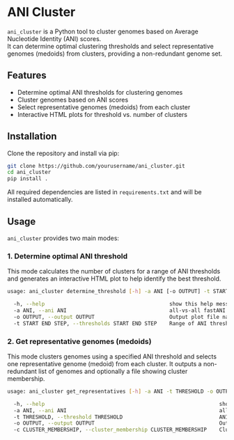 # ANI Cluster

`ani_cluster` is a Python tool to cluster genomes based on Average Nucleotide Identity (ANI) scores.  
It can determine optimal clustering thresholds and select representative genomes (medoids) from clusters, providing a non-redundant genome set.

## Features

- Determine optimal ANI thresholds for clustering genomes
- Cluster genomes based on ANI scores
- Select representative genomes (medoids) from each cluster
- Interactive HTML plots for threshold vs. number of clusters

## Installation

Clone the repository and install via pip:

```bash
git clone https://github.com/yourusername/ani_cluster.git
cd ani_cluster
pip install .
```
All required dependencies are listed in `requirements.txt` and will be installed automatically.

## Usage

`ani_cluster` provides two main modes:

### 1. Determine optimal ANI threshold
This mode calculates the number of clusters for a range of ANI thresholds and generates an interactive HTML plot to help identify the best threshold.

```bash
usage: ani_cluster determine_threshold [-h] -a ANI [-o OUTPUT] -t START END STEP

  -h, --help                                        show this help message and exit
  -a ANI, --ani ANI                                 all-vs-all fastANI output TSV file.
  -o OUTPUT, --output OUTPUT                        Output plot file name (default: thresholds_vs_clusters.html).
  -t START END STEP, --thresholds START END STEP    Range of ANI thresholds to test: START END STEP (e.g. 90 99 0.5)                    
```

### 2. Get representative genomes (medoids)
This mode clusters genomes using a specified ANI threshold and selects one representative genome (medoid) from each cluster. It outputs a non-redundant list of genomes and optionally a file showing cluster membership.

```bash
usage: ani_cluster get_representatives [-h] -a ANI -t THRESHOLD -o OUTPUT [-c CLUSTER_MEMBERSHIP]

  -h, --help                                                        show this help message and exit
  -a ANI, --ani ANI                                                 all-vs-all fastANI output TSV file.
  -t THRESHOLD, --threshold THRESHOLD                               ANI threshold for clustering
  -o OUTPUT, --output OUTPUT                                        Output file for representative (medoid) genome list.
  -c CLUSTER_MEMBERSHIP, --cluster_membership CLUSTER_MEMBERSHIP    Cluster membership file (Optional).         
```
